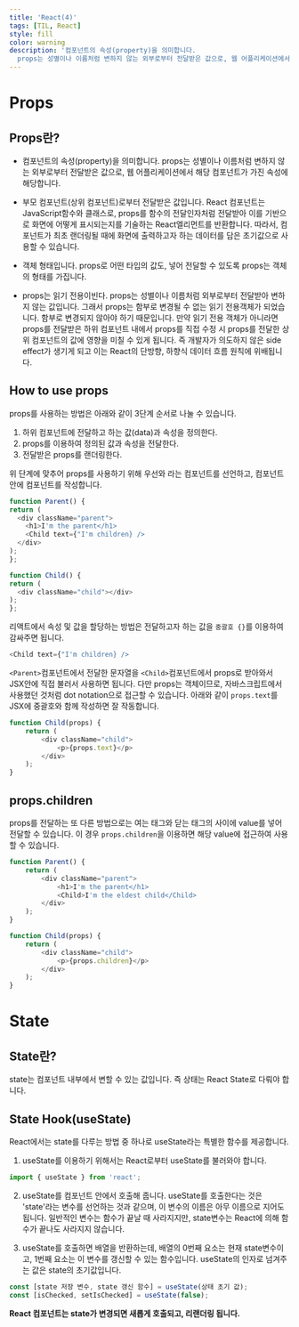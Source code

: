 ```yaml
---
title: 'React(4)'
tags: [TIL, React]
style: fill
color: warning
description: '컴포넌트의 속성(property)을 의미합니다.
  props는 성별이나 이름처럼 변하지 않는 외부로부터 전달받은 값으로, 웹 어플리케이션에서 해당 컴포넌트가 가진 속성에 해당합니다.'
---
```


# Props

## Props란?

- 컴포넌트의 속성(property)을 의미합니다.
  props는 성별이나 이름처럼 변하지 않는 외부로부터 전달받은 값으로, 웹 어플리케이션에서 해당 컴포넌트가 가진 속성에 해당합니다.

- 부모 컴포넌트(상위 컴포넌트)로부터 전달받은 값입니다.
  React 컴포넌트는 JavaScript함수와 클래스로, props를 함수의 전달인자처럼 전달받아 이를 기반으로 화면에 어떻게 표시되는지를 기술하는 React엘리먼트를 반환합니다. 따라서, 컴포넌트가 최초 랜더링될 때에 화면에 출력하고자 하는 데이터를 담은 초기값으로 사용할 수 있습니다.

- 객체 형태입니다.
  props로 어떤 타입의 값도, 넣어 전달할 수 있도록 props는 객체의 형태를 가집니다.

- props는 읽기 전용이빈다.
  props는 성별이나 이름처럼 외부로부터 전달받아 변하지 않는 값입니다. 그래서 props는 함부로 변경될 수 없는 읽기 전용객체가 되었습니다. 함부로 변경되지 않아야 하기 때문입니다.
  만약 읽기 전용 객체가 아니라면 props를 전달받은 하위 컴포넌트 내에서 props를 직접 수정 시 props를 전달한 상위 컴포넌트의 값에 영향을 미칠 수 있게 됩니다. 즉 개발자가 의도하지 않은 side effect가 생기게 되고 이는 React의 단방향, 하향식 데이터 흐름 원칙에 위배됩니다.

## How to use props

props를 사용하는 방법은 아래와 같이 3단계 순서로 나눌 수 있습니다.

1. 하위 컴포넌트에 전달하고 하는 값(data)과 속성을 정의한다.
2. props를 이용하여 정의된 값과 속성을 전달한다.
3. 전달받은 props를 랜더링한다.

위 단계에 맞추어 props를 사용하기 위해 우선<Parent>와 <Child>라는 컴포넌트를 선언하고, <Parent>컴포넌트 안에 <Child>컴포넌트를 작성합니다.

```js
function Parent() {
return (
  <div className="parent">
    <h1>I'm the parent</h1>
    <Child text={"I'm children} />
  </div>
);
};

function Child() {
return (
  <div className="child"></div>
);
};
```

리액트에서 속성 및 값을 할당하는 방법은 전달하고자 하는 값을 `중괄호 {}`를 이용하여 감싸주면 됩니다.

```js
<Child text={"I'm children} />
```

`<Parent>`컴포넌트에서 전달한 문자열을 `<Child>`컴포넌트에서 props로 받아와서 JSX안에 직접 불러서 사용하면 됩니다. 다만 props는 객체이므로, 자바스크립트에서 사용했던 것처럼 dot notation으로 접근할 수 있습니다. 아래와 같이 `props.text`를 JSX에 중괄호와 함께 작성하면 잘 작동합니다.

```js
function Child(props) {
	return (
		<div className="child">
			<p>{props.text}</p>
		</div>
	);
}
```

## props.children

props를 전달하는 또 다른 방법으로는 여는 태그와 닫는 태그의 사이에 value를 넣어 전달할 수 있습니다. 이 경우 `props.children`을 이용하면 해당 value에 접근하여 사용할 수 있습니다.

```js
function Parent() {
	return (
		<div className="parent">
			<h1>I'm the parent</h1>
			<Child>I'm the eldest child</Child>
		</div>
	);
}

function Child(props) {
	return (
		<div className="child">
			<p>{props.children}</p>
		</div>
	);
}
```

# State

## State란?

state는 컴포넌트 내부에서 변할 수 있는 값입니다. 즉 상태는 React State로 다뤄야 합니다.

## State Hook(useState)

React에서는 state를 다루는 방법 중 하나로 useState라는 특별한 함수를 제공합니다.

1. useState를 이용하기 위해서는 React로부터 useState를 불러와야 합니다.

```js
import { useState } from 'react';
```

2. useState를 컴포넌트 안에서 호출해 줍니다. useState를 호출한다는 것은 'state'라는 변수를 선언하는 것과 같으며, 이 변수의 이름은 아무 이름으로 지어도 됩니다. 일반적인 변수는 함수가 끝날 때 사라지지만, state변수는 React에 의해 함수가 끝나도 사라지지 않습니다.

3. useState를 호출하면 배열을 반환하는데, 배열의 0번째 요소는 현재 state변수이고, 1번째 요소는 이 변수를 갱신할 수 있는 함수입니다. useState의 인자로 넘겨주는 값은 state의 초기값입니다.

```js
const [state 저장 변수, state 갱신 함수] = useState(상태 초기 값);
const [isChecked, setIsChecked] = useState(false);
```

**React 컴포넌트는 state가 변경되면 새롭게 호출되고, 리랜더링 됩니다.**
